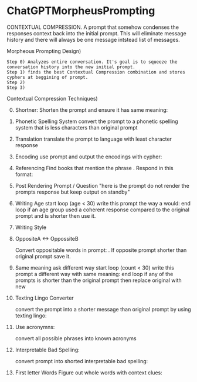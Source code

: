 # ChatGPTMorpheusPrompting
CONTEXTUAL COMPRESSION. A prompt that somehow condenses the responses context back into the initial prompt.
This will eliminate message history and there will always be one message intstead list of messages.


Morpheous Prompting Design)

    Step 0) Analyzes entire conversation. It's goal is to squeeze the conversation history into the new initial prompt.
    Step 1) finds the best Contextual Compression combination and stores cyphers at beggining of prompt.
    Step 2) 
    Step 3) 

Contextual Compression Techniques)

0) Shortner: Shorten the prompt and ensure it has same meaning: <prompt>

1) Phonetic Spelling System 
    convert the prompt to a phonetic spelling system that is less characters than original prompt
  
2) Translation
    translate the prompt to language with least character response

3) Encoding
    use <compressionalgorithm> prompt and output the encodings with cypher: <prompt>

4) Referencing
    Find books that mention the phrase <prompt>.
    Respond in this format:
    <Book> <page> <begin element position> <end element position>
    
5) Post Rendering Prompt / Question
    "here is the prompt <prompt> do not render the prompts response but keep output on standby"
    
6) Writing Age
    start loop (age < 30)
       write this prompt the way a <age> would: <prompt>
    end loop
    if an age group used a coherent response compared to the original prompt and is shorter then use it.
    
7) Writing Style
  
8) OppositeA <-> OppossiteB 
  
    Convert oppositable words in prompt: <prompt>.
    If opposite prompt shorter than original prompt save it.
    
 9) Same meaning ask different way
        start loop (count < 30)
          write this prompt a different way with same meaning: <prompt>
        end loop
        if any of the prompts is shorter than the original prompt then replace original with new
  
10) Texting Lingo Converter
     
    convert the prompt into a shorter message than original prompt by using texting lingo: <prompt>
      
11) Use acronymns:
        
    convert all possible phrases into known acronyms
  
12) Interpretable Bad Spelling:
      
      convert prompt into shorted interpretable bad spelling: <prompt>
      
13) First letter Words Figure out whole words with context clues:
  
  
  
